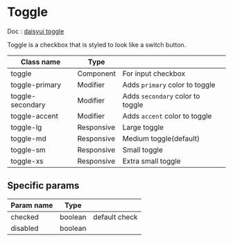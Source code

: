 # Toggle

Doc : [daisyui toggle](https://daisyui.com/components/toggle/)

Toggle is a checkbox that is styled to look like a switch button.

| Class name       |   Type     |                                  |
|------------------|------------|----------------------------------|
| toggle 	         | Component  | For input checkbox               |
| toggle-primary   | Modifier   | Adds `primary` color to toggle   |
| toggle-secondary | Modifier   | Adds `secondary` color to toggle |
| toggle-accent    | Modifier   | Adds `accent` color to toggle    |
| toggle-lg        | Responsive | Large toggle                     |
| toggle-md        | Responsive | Medium toggle(default)           |
| toggle-sm        | Responsive | Small toggle                     |
| toggle-xs        | Responsive | Extra small toggle               |

## Specific params

| Param name       |   Type           |                |
|------------------|------------------|----------------|
| checked 	       |   boolean        | default check  |
| disabled 	       |   boolean        |                |
